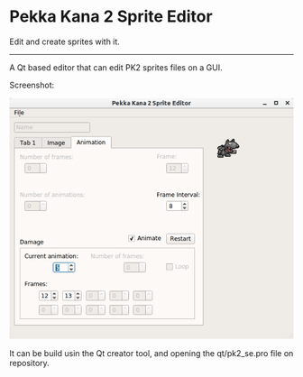 # Pekka Kana 2 Sprite Editor
Edit and create sprites with it.

***

A Qt based editor that can edit PK2 sprites files on a GUI.

Screenshot:

![PK2 Sprite Editor](https://raw.githubusercontent.com/danilolc/pk2_se/master/images/screenshot.png)

It can be build usin the Qt creator tool, and opening the qt/pk2_se.pro file on repository.
